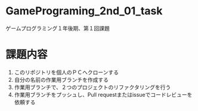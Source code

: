 # GamePrograming_2nd_01_task
ゲームプログラミング１年後期、第１回課題  

# 課題内容
1. このリポジトリを個人のＰＣへクローンする
1. 自分の名前の作業用ブランチを作成する
1. 作業用ブランチで、２つのプロジェクトのリファクタリングを行う
1. 作業用ブランチをプッシュし、Pull requestまたはissueでコードレビューを依頼する
